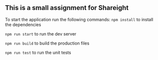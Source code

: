 ## This is a small assignment for Shareight

To start the application run the following commands:
`npm install` to install the dependencies

`npm run start` to run the dev server

`npm run build` to build the production files

`npm run test` to run the unit tests